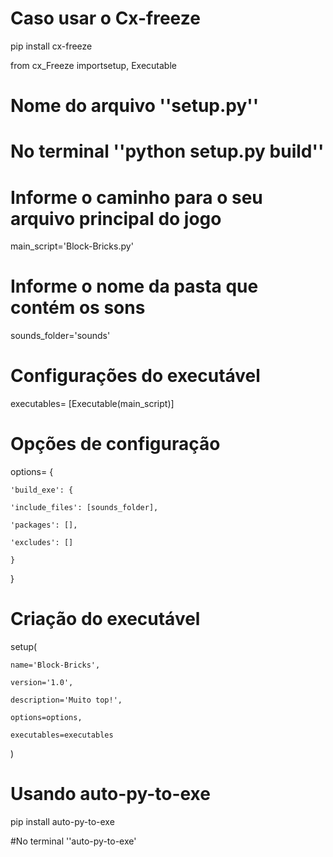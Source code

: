 # Caso usar o Cx-freeze

pip install cx-freeze

from cx_Freeze importsetup, Executable

# Nome do arquivo ''setup.py''

# No terminal ''python setup.py build''

# Informe o caminho para o seu arquivo principal do jogo

main_script='Block-Bricks.py'

# Informe o nome da pasta que contém os sons

sounds_folder='sounds'

# Configurações do executável

executables= [Executable(main_script)]

# Opções de configuração

options= {

    'build_exe': {

    'include_files': [sounds_folder],

    'packages': [],

    'excludes': []

    }

}

# Criação do executável

setup(

    name='Block-Bricks',

    version='1.0',

    description='Muito top!',

    options=options,

    executables=executables

)

# Usando auto-py-to-exe

pip install auto-py-to-exe

#No terminal ''auto-py-to-exe'
